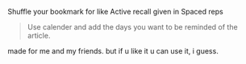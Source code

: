 Shuffle your bookmark for like Active recall given in Spaced reps
> Use calender and add the days you want to be reminded of the article.
>
made for me and my friends.
but if u like it u can use it, i guess.
